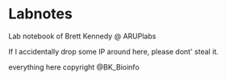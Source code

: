 # Labnotes
Lab notebook of Brett Kennedy @ ARUPlabs

If I accidentally drop some IP around here, please dont' steal it.

everything here copyright @BK_Bioinfo

